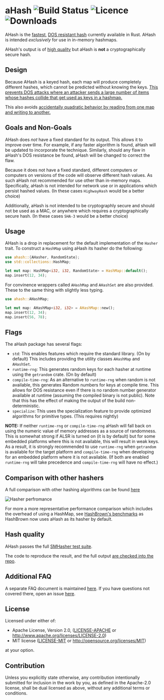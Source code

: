 # aHash     ![Build Status](https://img.shields.io/github/workflow/status/tkaitchuck/ahash/Rust) ![Licence](https://img.shields.io/crates/l/ahash) ![Downloads](https://img.shields.io/crates/d/ahash) 

AHash is the [fastest](https://github.com/tkaitchuck/aHash/blob/master/compare/readme.md#Speed), 
[DOS resistant hash](https://github.com/tkaitchuck/aHash/wiki/How-aHash-is-resists-DOS-attacks) currently available in Rust.
AHash is intended *exclusively* for use in in-memory hashmaps. 

AHash's output is of [high quality](https://github.com/tkaitchuck/aHash/blob/master/compare/readme.md#Quality) but aHash is **not** a cryptographically secure hash.

## Design

Because AHash is a keyed hash, each map will produce completely different hashes, which cannot be predicted without knowing the keys.
[This prevents DOS attacks where an attacker sends a large number of items whose hashes collide that get used as keys in a hashmap.](https://github.com/tkaitchuck/aHash/wiki/How-aHash-is-resists-DOS-attacks)

This also avoids [accidentally quadratic behavior by reading from one map and writing to another.](https://accidentallyquadratic.tumblr.com/post/153545455987/rust-hash-iteration-reinsertion)

## Goals and Non-Goals

AHash does *not* have a fixed standard for its output. This allows it to improve over time. For example,
if any faster algorithm is found, aHash will be updated to incorporate the technique.
Similarly, should any flaw in aHash's DOS resistance be found, aHash will be changed to correct the flaw.

Because it does not have a fixed standard, different computers or computers on versions of the code will observe different hash values.
As such aHash not recommended for use other than in-memory maps. Specifically, aHash is not intended for network use or in applications which persist hashed values.
(In these cases `HighwayHash` would be a better choice)

Additionally, aHash is not intended to be cryptographly secure and should not be used as a MAC, or anywhere which requires a cryptographically secure hash.
(In these cases `SHA-3` would be a better choice)

## Usage

AHash is a drop in replacement for the default implementation of the `Hasher` trait. To construct a `HashMap` using aHash 
its hasher do the following:

```rust
use ahash::{AHasher, RandomState};
use std::collections::HashMap;

let mut map: HashMap<i32, i32, RandomState> = HashMap::default();
map.insert(12, 34);
```
For convinence wrappers called `AHashMap` and `AHashSet` are also provided.
These to the same thing with slightly less typing.
```rust
use ahash::AHashMap;

let mut map: AHashMap<i32, i32> = AHashMap::new();
map.insert(12, 34);
map.insert(56, 78);
```

## Flags

The aHash package has several flags:
* `std`: This enables features which require the standard library. (On by default) This includes providing the utility classes `AHashMap` and `AHashSet`.
* `runtime-rng`: This generates random keys for each hasher at runtime using the `getrandom` crate. (On by default)
* `compile-time-rng`: As an alternative to `runtime-rng` when random is not available, this generates Random numbers for keys at compile time. This allows for DOS resistance even if there is no random number generator available at runtime (assuming the compiled binary is not public).
Note that this has the effect of making the output of the build non-deterministic. 
* `specialize`: This uses the specialization feature to provide optimized algorithms for primitive types. (This requires nightly)

**NOTE:** If neither `runtime-rng` or `compile-time-rng` aHash will fall back on using the numeric value of memory addresses as a source of randomness.
This is somewhat strong if ALSR is turned on (it is by default) but for some embedded platforms where this is not available,
this will result in weak keys. As a result, it is strongly recommended to use `runtime-rng` when `getrandom` is available for the target platform and `compile-time-rng` when developing for an embedded platform where it is not available.
(If both are enabled `runtime-rng` will take precedence and `compile-time-rng` will have no effect.)


## Comparison with other hashers

A full comparison with other hashing algorithms can be found [here](https://github.com/tkaitchuck/aHash/blob/master/compare/readme.md)

![Hasher perfromance](https://docs.google.com/spreadsheets/d/e/2PACX-1vSK7Li2nS-Bur9arAYF9IfT37MP-ohAe1v19lZu5fd9MajI1fSveLAQZyEie4Ea9k5-SWHTff7nL2DW/pubchart?oid=1323618938&format=image)

For more a more representative performance comparison which includes the overhead of using a HashMap, see [HashBrown's benchmarks](https://github.com/rust-lang/hashbrown#performance)
as HashBrown now uses aHash as its hasher by default.

## Hash quality

AHash passes the full [SMHasher test suite](https://github.com/rurban/smhasher). 

The code to reproduce the result, and the full output [are checked into the repo](https://github.com/tkaitchuck/aHash/tree/master/smhasher).

## Additional FAQ

A separate FAQ document is maintained [here](https://github.com/tkaitchuck/aHash/blob/master/FAQ.md). 
If you have questions not covered there, open an issue [here](https://github.com/tkaitchuck/aHash/issues).

## License

Licensed under either of:

 * Apache License, Version 2.0, ([LICENSE-APACHE](LICENSE-APACHE) or http://www.apache.org/licenses/LICENSE-2.0)
 * MIT license ([LICENSE-MIT](LICENSE-MIT) or http://opensource.org/licenses/MIT)

at your option.

## Contribution

Unless you explicitly state otherwise, any contribution intentionally submitted
for inclusion in the work by you, as defined in the Apache-2.0 license, shall be dual licensed as above, without any
additional terms or conditions.








